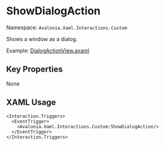 # ShowDialogAction

Namespace: `Avalonia.Xaml.Interactions.Custom`

Shows a window as a dialog.

Example: [DialogActionView.axaml](samples/BehaviorsTestApplication/Views/Pages/DialogActionView.axaml)

## Key Properties
None

## XAML Usage
```xaml
<Interaction.Triggers>
  <EventTrigger>
    <Avalonia.Xaml.Interactions.Custom:ShowDialogAction/>
  </EventTrigger>
</Interaction.Triggers>
```
